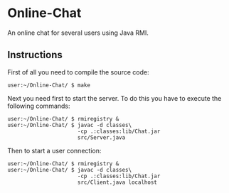 # Online-Chat

An online chat for several users using Java RMI.

## Instructions

First of all you need to compile the source code:

```console
user:~/Online-Chat/ $ make
```

Next you need first to start the server. To do this you have
to execute the following commands:

```console
user:~/Online-Chat/ $ rmiregistry &
user:~/Online-Chat/ $ javac -d classes\
					  -cp .:classes:lib/Chat.jar
					  src/Server.java
```

Then to start a user connection:

```console
user:~/Online-Chat/ $ rmiregistry &
user:~/Online-Chat/ $ javac -d classes\
					  -cp .:classes:lib/Chat.jar
					  src/Client.java localhost 
```
